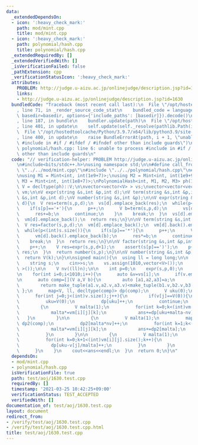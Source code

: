 ```yaml
---
data:
  _extendedDependsOn:
  - icon: ':heavy_check_mark:'
    path: mod/mint.cpp
    title: mod/mint.cpp
  - icon: ':heavy_check_mark:'
    path: polynomial/hash.cpp
    title: polynomial/hash.cpp
  _extendedRequiredBy: []
  _extendedVerifiedWith: []
  _isVerificationFailed: false
  _pathExtension: cpp
  _verificationStatusIcon: ':heavy_check_mark:'
  attributes:
    PROBLEM: http://judge.u-aizu.ac.jp/onlinejudge/description.jsp?id=1630
    links:
    - http://judge.u-aizu.ac.jp/onlinejudge/description.jsp?id=1630
  bundledCode: "Traceback (most recent call last):\n  File \"/opt/hostedtoolcache/Python/3.9.7/x64/lib/python3.9/site-packages/onlinejudge_verify/documentation/build.py\"\
    , line 71, in _render_source_code_stat\n    bundled_code = language.bundle(stat.path,\
    \ basedir=basedir, options={'include_paths': [basedir]}).decode()\n  File \"/opt/hostedtoolcache/Python/3.9.7/x64/lib/python3.9/site-packages/onlinejudge_verify/languages/cplusplus.py\"\
    , line 187, in bundle\n    bundler.update(path)\n  File \"/opt/hostedtoolcache/Python/3.9.7/x64/lib/python3.9/site-packages/onlinejudge_verify/languages/cplusplus_bundle.py\"\
    , line 401, in update\n    self.update(self._resolve(pathlib.Path(included), included_from=path))\n\
    \  File \"/opt/hostedtoolcache/Python/3.9.7/x64/lib/python3.9/site-packages/onlinejudge_verify/languages/cplusplus_bundle.py\"\
    , line 400, in update\n    raise BundleErrorAt(path, i + 1, \"unable to process\
    \ #include in #if / #ifdef / #ifndef other than include guards\")\nonlinejudge_verify.languages.cplusplus_bundle.BundleErrorAt:\
    \ polynomial/hash.cpp: line 6: unable to process #include in #if / #ifdef / #ifndef\
    \ other than include guards\n"
  code: "// verification-helper: PROBLEM http://judge.u-aizu.ac.jp/onlinejudge/description.jsp?id=1630\n\
    \n#include<bits/stdc++.h>\nusing namespace std;\n\n#define call_from_test\n#include\
    \ \"../../mod/mint.cpp\"\n#include \"../../polynomial/hash.cpp\"\n#undef call_from_test\n\
    \nusing M1 = Mint<int, int(1e9+7)>;\nusing M2 = Mint<int, int(1e9+9)>;\nusing\
    \ M3 = Mint<int, int(1e8+7)>;\nPolynomialHash<int, M1, M2, M3> ph(100);\nusing\
    \ V = decltype(ph)::V;\n\nvector<vector<V> > vs;\nvector<vector<vector<V> > >\
    \ vm;\n\nV expr(string &s,int &p,int d);\nV term(string &s,int &p,int d);\nV factor(string\
    \ &s,int &p,int d);\nV number(string &s,int &p);\n\nV expr(string &s,int &p,int\
    \ d){\n  V res=term(s,p,d);\n  vs[d].emplace_back(res);\n  while(p<(int)s.size()){\n\
    \    if(s[p]=='+'){\n      p++;\n      V b=term(s,p,d);\n      vs[d].emplace_back(b);\n\
    \      res+=b;\n      continue;\n    }\n    break;\n  }\n  vs[d].emplace_back(0);\n\
    \  vm[d].emplace_back();\n  return res;\n}\n\nV term(string &s,int &p,int d){\n\
    \  V res=factor(s,p,d);\n  vm[d].emplace_back();\n  vm[d].back().emplace_back(res);\n\
    \  while(p<(int)s.size()){\n    if(s[p]=='*'){\n      p++;\n      V b=factor(s,p,d);\n\
    \      vm[d].back().emplace_back(b);\n      res*=b;\n      continue;\n    }\n\
    \    break;\n  }\n  return res;\n}\n\nV factor(string &s,int &p,int d){\n  if(s[p]=='('){\n\
    \    p++;\n    V res=expr(s,p,d+1);\n    assert(s[p]==')');\n    p++;\n    return\
    \ res;\n  }\n  return number(s,p);\n}\n\nV number(string &s,int &p){\n  int k=s[p++]-'0';\n\
    \  return V(k);\n}\n\nsigned main(){\n  using ll = long long;\n\n  int n;\n  while(cin>>n,n){\n\
    \    string s;\n    cin>>s;\n    vs.assign(1010,vector<V>());\n    vm.assign(1010,vector<vector<V>\
    \ >());\n\n    V nv((ll)n);\n\n    int p=0;\n    expr(s,p,0);\n    ll ans=0;\n\
    \n    for(int i=0;i<1010;i++){\n      auto &v=vs[i];\n      if(v.empty()) continue;\n\
    \n      auto comp=[](V a,V b){\n        auto [a1,a2,a3]=a;\n        auto [b1,b2,b3]=b;\n\
    \        return make_tuple(a1.v,a2.v,a3.v)<make_tuple(b1.v,b2.v,b3.v);\n     \
    \ };\n      map<V, ll, decltype(comp)> dp(comp);\n      V uku(0);\n\n      dp[uku]++;\n\
    \      for(int j=0;j<(int)v.size();j++){\n        if(v[j]==V(0)){\n          dp.clear();\n\
    \          uku=V(0);\n          dp[uku]++;\n          continue;\n        }\n\n\
    \        {\n          V malta(1);\n          for(int k=0;k<(int)vm[i][j].size();k++){\n\
    \            malta*=vm[i][j][k];\n            ans+=dp[uku+malta-nv];\n       \
    \   }\n        }\n\n        {\n          V malta(1);\n          map<V, ll, decltype(comp)>\
    \ dp2(comp);\n          dp2[malta*nv]++;\n          for(int k=1;k<(int)vm[i][j].size();k++){\n\
    \            malta*=vm[i][j][k];\n            ans+=dp2[malta];\n            dp2[malta*nv]++;\n\
    \          }\n        }\n\n        {\n          V malta(1);\n          uku+=v[j];\n\
    \          for(int k=0;k+1<(int)vm[i][j].size();k++){\n            malta*=vm[i][j][k];\n\
    \            dp[uku-v[j]/malta]++;\n          }\n        }\n        dp[uku]++;\n\
    \      }\n    }\n    cout<<ans<<endl;\n  }\n  return 0;\n}\n"
  dependsOn:
  - mod/mint.cpp
  - polynomial/hash.cpp
  isVerificationFile: true
  path: test/aoj/1630.test.cpp
  requiredBy: []
  timestamp: '2021-03-25 10:42:25+09:00'
  verificationStatus: TEST_ACCEPTED
  verifiedWith: []
documentation_of: test/aoj/1630.test.cpp
layout: document
redirect_from:
- /verify/test/aoj/1630.test.cpp
- /verify/test/aoj/1630.test.cpp.html
title: test/aoj/1630.test.cpp
---
```

